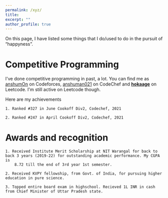 ```yaml
---
permalink: /xyz/
title: 
excerpt: ""
author_profile: true
---
```


On this page, I have listed some things that I do/used to do in the pursuit of “happyness”.

# Competitive Programming 

I've done competitive programming in past, a lot. You can find me as [anshumOn](https://codeforces.com/profile/anshumOn) on Codeforces,
[anshuman021](https://www.codechef.com/users/anshuman021) on CodeChef and [__hokaage__](https://leetcode.com/__hokaage__/) on Leetcode. 
I'm still active on Leetcode though.

Here are my achievements
    
    1. Ranked #327 in June Cookoff Div2, Codechef, 2021

    2. Ranked #247 in April Cookoff Div2, Codechef, 2021

# Awards and recognition

    1. Received Institute Merit Scholarship at NIT Warangal for back to back 3 years (2019-22) for outstanding academic performance. My CGPA is
        8.72 till the end of 3rd year 1st semester.

    2. Received KVPY fellowship, from Govt. of India, for pursuing higher education in pure science.

    3. Topped entire board exam in highschool. Recieved 1L INR in cash from Chief Minister of Uttar Pradesh state.